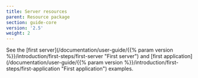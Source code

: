 ```yaml
---
title: Server resources
parent: Resource package
section: guide-core
version: '2.5'
weight: 2
---
```

See the [first server](/documentation/user-guide/{{% param version %}}/introduction/first-steps/first-server "First server")
and [first application](/documentation/user-guide/{{% param version %}}/introduction/first-steps/first-application "First application")
examples.
